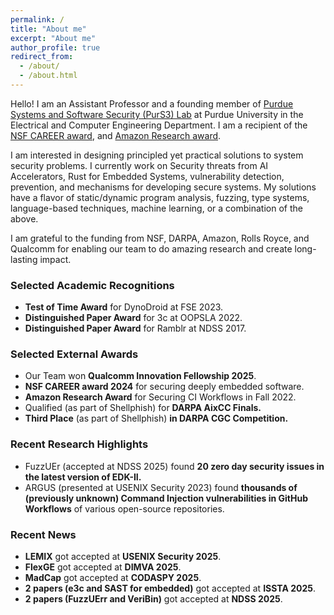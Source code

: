 ```yaml
---
permalink: /
title: "About me"
excerpt: "About me"
author_profile: true
redirect_from: 
  - /about/
  - /about.html
---
```


Hello! I am an Assistant Professor and a founding member of [Purdue Systems and Software Security (PurS3) Lab](https://purs3lab.github.io/) at Purdue University in the Electrical and Computer Engineering Department.
I am a recipient of the [NSF CAREER award](https://www.nsf.gov/awardsearch/showAward?AWD_ID=2340548), and [Amazon Research award](https://www.amazon.science/research-awards/recipients/aravind-machiry).

I am interested in designing principled yet practical solutions to system security problems.
I currently work on Security threats from AI Accelerators, Rust for Embedded Systems, vulnerability detection, prevention, and mechanisms for developing secure systems.
My solutions have a flavor of static/dynamic program analysis, fuzzing, type systems, language-based techniques, machine learning, or a combination of the above.

I am grateful to the funding from NSF, DARPA, Amazon, Rolls Royce, and Qualcomm for enabling our team to do amazing research and create long-lasting impact.

### Selected Academic Recognitions
* __Test of Time Award__ for DynoDroid at FSE 2023.
* __Distinguished Paper Award__ for 3c at OOPSLA 2022.
* __Distinguished Paper Award__ for Ramblr at NDSS 2017.

### Selected External Awards
* Our Team won __Qualcomm Innovation Fellowship 2025__. 
* __NSF CAREER award 2024__ for securing deeply embedded software.
* __Amazon Research Award__ for Securing CI Workflows in Fall 2022.
* Qualified (as part of Shellphish) for __DARPA AixCC Finals.__
* __Third Place__ (as part of Shellphish) __in DARPA CGC Competition.__

### Recent Research Highlights
* FuzzUEr (accepted at NDSS 2025) found __20 zero day security issues in the latest version of EDK-II.__
* ARGUS (presented at USENIX Security 2023) found __thousands of (previously unknown) Command Injection vulnerabilities in GitHub Workflows__ of various open-source repositories.

### Recent News
* __LEMIX__ got accepted at __USENIX Security 2025__.
* __FlexGE__ got accepted at __DIMVA 2025__.
* __MadCap__ got accepted at __CODASPY 2025__.
* __2 papers (e3c and SAST for embedded)__ got accepted at __ISSTA 2025__.
* __2 papers (FuzzUErr and VeriBin)__ got accepted at __NDSS 2025__.






